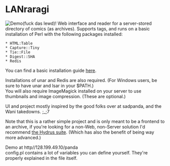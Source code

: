LANraragi
============

![Demo(fuck das lewd)!](http://a.pomf.se/dzjwgn.png "")
Web interface and reader for a server-stored directory of comics (as archives).
Supports tags, and runs on a basic installation of Perl with the following packages installed:  

	* HTML:Table  
	* Capture::Tiny  	
	* Tie::File
	* Digest::SHA
	* Redis
	
You can find a basic installation guide [here](https://github.com/Difegue/LANraragi/blob/master/Install.md).
	
Installations of unar and Redis are also required. (For Windows users, be sure to have unar and lsar in your $PATH.)  
You will also require ImageMagick installed on your server to use thumbnails and image compression. (These are optional.)



UI and project mostly inspired by the good folks over at sadpanda, and the Wani takedowns. ;_;7

Note that this is a rather simple project and is only meant to be a frontend to an archive, if you're looking for a non-Web, non-Server solution I'd recommend [the Hydrus suite](http://github.com/hydrusnetwork).
(Which has also the benefit of being way more advanced.)

Demo at http//128.199.49.10/panda   
config.pl contains a lot of variables you can define yourself. They're properly explained in the file itself.
